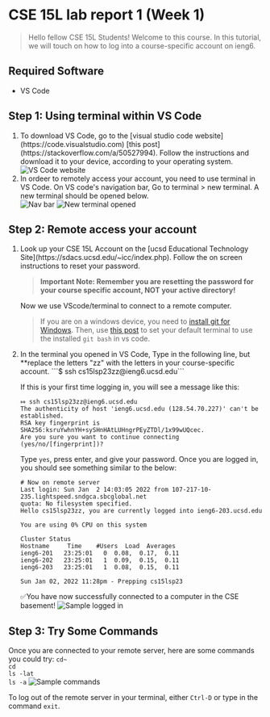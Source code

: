 # CSE 15L lab report 1 (Week 1)
> Hello fellow CSE 15L Students! Welcome to this course. In this tutorial, we will touch on how to log into a course-specific account on ieng6.

##  Required Software 
<ul>
<li> VS Code
</ul>

## Step 1: Using terminal within VS Code
<ol>
<li> To download VS Code, go to the [visual studio code website](https://code.visualstudio.com) [this post](https://stackoverflow.com/a/50527994). Follow the instructions and download it to your device, according to your operating system. 
<img src = "" alt = "VS Code website">
</li>

<li> In ordeer to remotely access your account, you need to use terminal in VS Code. On VS code's navigation bar, Go to terminal > new terminal. A new terminal should be opened below. 
</li>
<img src = "" alt = "Nav bar">
<img src = "" alt = "New terminal opened">
</ol>


## Step 2: Remote access your account
<ol>
  <li> Look up your CSE 15L Account on the [ucsd Educational Technology Site](https://sdacs.ucsd.edu/~icc/index.php). Follow the on screen instructions to reset your password. 
  
> **Important Note: Remember you are resetting the password for your course specific account, NOT your active directory!**
  </li> Now we use VScode/terminal to connect to a remote computer. 
  
>  If you are on a windows device, you need to [install git for Windows](https://gitforwindows.org/). Then, use [this post](https://stackoverflow.com/a/50527994) to set your default terminal to use the installed ```git bash``` in vs code. 
<li>
  In the terminal you opened in VS Code, Type in the following line, but **replace the letters "zz" with the letters in your course-specific account. 
  ```$ ssh cs15lsp23zz@ieng6.ucsd.edu```
  
If this is your first time logging in, you will see a message like this: 
  ```
  ⤇ ssh cs15lsp23zz@ieng6.ucsd.edu
The authenticity of host 'ieng6.ucsd.edu (128.54.70.227)' can't be established.
RSA key fingerprint is SHA256:ksruYwhnYH+sySHnHAtLUHngrPEyZTDl/1x99wUQcec.
Are you sure you want to continue connecting (yes/no/[fingerprint])?
  ```
  Type ```yes```, press enter, and give your password. Once you are logged in, you should see something similar to the below: 
  ```
  # Now on remote server
Last login: Sun Jan  2 14:03:05 2022 from 107-217-10-235.lightspeed.sndgca.sbcglobal.net
quota: No filesystem specified.
Hello cs15lsp23zz, you are currently logged into ieng6-203.ucsd.edu

You are using 0% CPU on this system

Cluster Status 
Hostname     Time    #Users  Load  Averages  
ieng6-201   23:25:01   0  0.08,  0.17,  0.11
ieng6-202   23:25:01   1  0.09,  0.15,  0.11
ieng6-203   23:25:01   1  0.08,  0.15,  0.11

Sun Jan 02, 2022 11:28pm - Prepping cs15lsp23
  ```
</li>
  ✅You have now successfully connected to a computer in the CSE basement!
  <img src="" alt="Sample logged in">
</ol>


## Step 3: Try Some Commands
Once you are connected to your remote server, here are some commands you could try: 
```cd~``` \
```cd```  \
```ls -lat``` \
```ls -a``` 
 <img src="" alt="Sample commands">

To log out of the remote server in your terminal, either ```Ctrl-D``` or type in the command ```exit```. 
